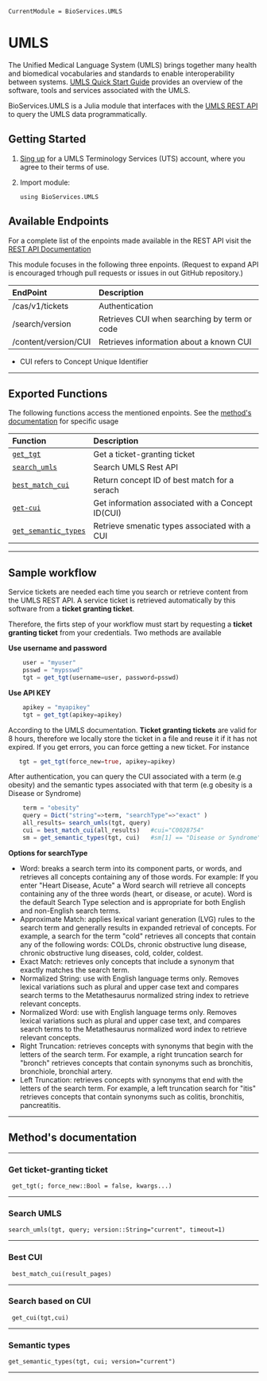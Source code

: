 ```@meta
CurrentModule = BioServices.UMLS
```

# UMLS

The Unified Medical Language System (UMLS) brings together many health and biomedical vocabularies and standards to enable interoperability between systems. [UMLS Quick Start Guide](https://www.nlm.nih.gov/research/umls/quickstart.html) provides an overview of the software, tools and services associated with the UMLS.

BioServices.UMLS is a Julia module that interfaces with the [UMLS REST API](https://documentation.uts.nlm.nih.gov/rest/home.html) to query the UMLS data programmatically.


## Getting Started

1. [Sing up]((https://uts.nlm.nih.gov/license.html)) for a UMLS Terminology Services (UTS) account, where you agree to their terms of use.

2. Import module:

    ```
    using BioServices.UMLS
    ```

## Available Endpoints

For a  complete list of the enpoints made available in the REST API visit the [REST API Documentation](https://documentation.uts.nlm.nih.gov/rest/home.html)

This module focuses in the following three enpoints. (Request to expand API is encouraged trhough pull requests or issues in out GitHub repository.)

| EndPoint                                  | Description                   | 
| :-------                                  | :----------                   |
| /cas/v1/tickets                           | Authentication                |
| /search/version                           | Retrieves CUI when searching by term or code|
| /content/version/CUI                      | Retrieves information about a known CUI|

* CUI refers to Concept Unique Identifier 

-------------------
## Exported Functions

The following functions access the mentioned enpoints. See the [method's documentation](#methods-documentation) for specific usage

| Function                                | Description                   | 
| :-------                                | :----------                   |
| [`get_tgt`](#get-ticket-granting-ticket)| Get a ticket-granting ticket  |
| [`search_umls`](#search-umls)           | Search UMLS Rest API          |
| [`best_match_cui`](#best-cui)           | Return concept ID of best match for a serach|
| [`get-cui`](#search-based-on-cui)       | Get information associated with a Concept ID(CUI)|
| [`get_semantic_types`](#semantic-types) | Retrieve smenatic types associated with a CUI|

-------------------

## Sample workflow

Service tickets are needed each time you search or retrieve content from the UMLS REST API. 
A service ticket is retrieved automatically by this software from a **ticket granting ticket**.

Therefore, the firts step of your workflow must start by requesting a **ticket granting ticket**
from your credentials. Two methods are available

**Use username and password**
```julia
    user = "myuser"
    psswd = "mypsswd"
    tgt = get_tgt(username=user, password=psswd)
```
**Use API KEY**
```julia
    apikey = "myapikey"
    tgt = get_tgt(apikey=apikey)
```

According to the UMLS documentation. **Ticket granting tickets** are valid for 8 hours, therefore we locally store the ticket in a file and 
reuse it if it has not expired. If you get errors, you can force getting a new ticket. For instance

```julia
   tgt = get_tgt(force_new=true, apikey=apikey)
```

After authentication, you can query the CUI associated with a term (e.g obesity) and the semantic types associated with that term (e.g obesity is a Disease or Syndrome)

```julia
    term = "obesity"
    query = Dict("string"=>term, "searchType"=>"exact" )
    all_results= search_umls(tgt, query)
    cui = best_match_cui(all_results)   #cui="C0028754"
    sm = get_semantic_types(tgt, cui)   #sm[1] == "Disease or Syndrome"
```

__Options for searchType__

* Word: breaks a search term into its component parts, or words, and retrieves all concepts containing any of those words. For example: If you enter "Heart Disease, Acute" a Word search will retrieve all concepts containing any of the three words (heart, or disease, or acute). Word is the default Search Type selection and is appropriate for both English and non-English search terms.
* Approximate Match: applies lexical variant generation (LVG) rules to the search term and generally results in expanded retrieval of concepts. For example, a search for the term "cold" retrieves all concepts that contain any of the following words: COLDs, chronic obstructive lung disease, chronic obstructive lung diseases, cold, colder, coldest.
* Exact Match: retrieves only concepts that include a synonym that exactly matches the search term.
* Normalized String: use with English language terms only. Removes lexical variations such as plural and upper case text and compares search terms to the Metathesaurus normalized string index to retrieve relevant concepts.
* Normalized Word: use with English language terms only. Removes lexical variations such as plural and upper case text, and compares search terms to the Metathesaurus normalized word index to retrieve relevant concepts.
* Right Truncation: retrieves concepts with synonyms that begin with the letters of the search term. For example, a right truncation search for "bronch" retrieves concepts that contain synonyms such as bronchitis, bronchiole, bronchial artery.
* Left Truncation: retrieves concepts with synonyms that end with the letters of the search term. For example, a left truncation search for "itis" retrieves concepts that contain synonyms such as colitis, bronchitis, pancreatitis.

--------------------------------------------------
## Method's documentation
--------------------------------------------------

### Get ticket-granting ticket 
```@docs
 get_tgt(; force_new::Bool = false, kwargs...)
```
--------------------------------------------------

### Search UMLS

```@docs
search_umls(tgt, query; version::String="current", timeout=1)
```
--------------------------------------------------

### Best CUI

```@docs
 best_match_cui(result_pages)
```
--------------------------------------------------

### Search based on CUI
```@docs
 get_cui(tgt,cui)
```
--------------------------------------------------

### Semantic types

```@docs
get_semantic_types(tgt, cui; version="current")
```
--------------------------------------------------
